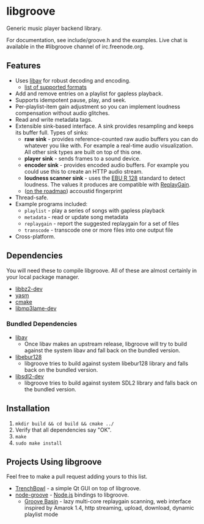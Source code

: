 # libgroove

Generic music player backend library.

For documentation, see include/groove.h and the examples. Live chat is
available in the #libgroove channel of irc.freenode.org.

## Features

 * Uses [libav](http://www.libav.org/) for robust decoding and encoding.
   - [list of supported formats](http://www.libav.org/general.html#Supported-File-Formats-and-Codecs)
 * Add and remove entries on a playlist for gapless playback.
 * Supports idempotent pause, play, and seek.
 * Per-playlist-item gain adjustment so you can implement loudness compensation
   without audio glitches.
 * Read and write metadata tags.
 * Extensible sink-based interface. A sink provides resampling
   and keeps its buffer full. Types of sinks:
   * **raw sink** - provides reference-counted raw audio buffers you can do
     whatever you like with. For example a real-time audio visualization.
     All other sink types are built on top of this one.
   * **player sink** - sends frames to a sound device.
   * **encoder sink** - provides encoded audio buffers. For example you could
     use this to create an HTTP audio stream.
   * **loudness scanner sink** - uses the [EBU R 128](http://tech.ebu.ch/loudness)
     standard to detect loudness. The values it produces are compatible with
     [ReplayGain](http://wiki.hydrogenaudio.org/index.php?title=ReplayGain_1.0_specification).
   * ([on the roadmap](https://github.com/superjoe30/libgroove/issues/19)) accoustid fingerprint
 * Thread-safe.
 * Example programs included:
   * `playlist` - play a series of songs with gapless playback
   * `metadata` - read or update song metadata
   * `replaygain` - report the suggested replaygain for a set of files
   * `transcode` - transcode one or more files into one output file
 * Cross-platform.

## Dependencies

You will need these to compile libgroove. All of these are almost certainly
in your local package manager.

 * [libbz2-dev](http://www.bzip.org/)
 * [yasm](http://yasm.tortall.net/)
 * [cmake](http://www.cmake.org/)
 * [libmp3lame-dev](http://lame.sourceforge.net/)

### Bundled Dependencies

 * [libav](http://libav.org)
   - Once libav makes an upstream release, libgroove will try to build against
     the system libav and fall back on the bundled version.
 * [libebur128](https://github.com/jiixyj/libebur128)
   - libgroove tries to build against system libebur128 library and falls back
     on the bundled version.
 * [libsdl2-dev](http://www.libsdl.org/)
   - libgroove tries to build against system SDL2 library and falls back on
     the bundled version.

## Installation

 1. `mkdir build && cd build && cmake ../`
 2. Verify that all dependencies say "OK".
 3. `make`
 4. `sudo make install`

## Projects Using libgroove

Feel free to make a pull request adding yours to this list.

 * [TrenchBowl](https://github.com/superjoe30/TrenchBowl) - a simple Qt GUI
   on top of libgroove.
 * [node-groove](https://github.com/superjoe30/node-groove) -
   [Node.js](http://nodejs.org/) bindings to libgroove.
   - [Groove Basin](https://github.com/superjoe30/groovebasin) - lazy
     multi-core replaygain scanning, web interface inspired by Amarok 1.4,
     http streaming, upload, download, dynamic playlist mode
